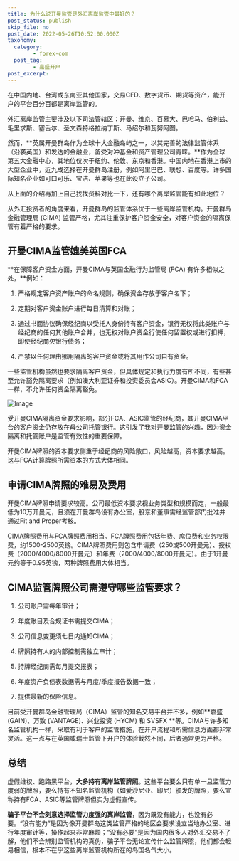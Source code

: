 ```yaml
---
title: 为什么说开曼监管是外汇离岸监管中最好的？
post_status: publish
skip_file: no
post_date: 2022-05-26T10:52:00.000Z
taxonomy:
  category:
        - forex-com
  post_tag:
        - 嘉盛开户
post_excerpt: 
---
```

在中国内地、台湾或东南亚其他国家，交易CFD、数字货币、期货等资产，能开户的平台百分百都是离岸监管的。

外汇离岸监管主要涉及以下司法管辖区：开曼、维京、百慕大、巴哈马、伯利兹、毛里求斯、塞舌尔、圣文森特格拉纳丁斯、马绍尔和瓦努阿图。

然而，**英属开曼群岛作为全球十大金融岛屿之一，以其完善的法律监管体系（沿袭英国）和发达的金融业，备受对冲基金和资产管理公司青睐。**作为全球第五大金融中心，其地位仅次于纽约、伦敦、东京和香港。中国内地在香港上市的大型企业中，近九成选择在开曼群岛注册，例如阿里巴巴、联想、百度等。许多国际知名企业如可口可乐、宝洁、苹果等也在此设立子公司。

从上面的介绍再加上自己找找资料对比一下，还有哪个离岸监管能有如此地位？

从外汇投资者的角度来看，开曼群岛的监管体系优于一些离岸监管机构。开曼群岛金融管理局 (CIMA) 监管严格，尤其注重保护客户资金安全，对客户资金的隔离保管有着严格的要求。

## 开曼CIMA监管媲美英国FCA

**在保障客户资金方面，开曼CIMA与英国金融行为监管局 (FCA) 有许多相似之处，**例如：

1. 严格规定客户资产账户的命名规则，确保资金存放于客户名下；

1. 定期对客户资金账户进行每日清算和对账；

1. 通过书面协议确保经纪商以受托人身份持有客户资金，银行无权将此类账户与经纪商的任何其他账户合并，也无权对账户资金行使任何留置权或进行扣押，即使经纪商欠银行债务；

1. 严禁以任何理由挪用隔离的客户资金或将其用作公司自有资金。

一些监管机构虽然也要求隔离客户资金，但具体规定和执行力度有所不同，有些甚至允许豁免隔离要求（例如澳大利亚证券和投资委员会ASIC）。开曼CIMA和FCA一样，不允许任何资金隔离豁免。

![Image](https://prod-files-secure.s3.us-west-2.amazonaws.com/39ed1227-6d7d-4570-be36-9ccd4a2c4241/bd849744-3fcb-4a37-8312-357962c8f065/image.png?X-Amz-Algorithm=AWS4-HMAC-SHA256&X-Amz-Content-Sha256=UNSIGNED-PAYLOAD&X-Amz-Credential=ASIAZI2LB4662YPBD75H%2F20251022%2Fus-west-2%2Fs3%2Faws4_request&X-Amz-Date=20251022T161324Z&X-Amz-Expires=3600&X-Amz-Security-Token=IQoJb3JpZ2luX2VjEHgaCXVzLXdlc3QtMiJIMEYCIQDONFk%2BzBXgC5VNemhHyRyZEu3GsTMg4C5%2BI7J%2BKmdZ1wIhAOvO9hpzQCSdcNifRwPoDY9Yyr5aKiXcLPcIjkkFKP0rKv8DCDEQABoMNjM3NDIzMTgzODA1IgyO3VeOSRFTt4HiI%2B8q3AOG1YbzytXy5lfinMt4t97vu7k8csK919F9pNLX52QVW2NUQOJURAkwuqKsFOwrPncCI9KeOrdwm0lah3MPvaR4XtmN304kGmrGUdMftb3RTku0ujhsF9JLxATxW5HgSkrFf4fNtj8b0i2vzWeBMnI%2FQi3OTPUrFEn3uOsdMlJV2ZNd%2BNpltiwimWfVQY1lMxaSJUZ%2BjXtvYThV4PEyWIsJcwO1AJ%2FtJ6XcpG51kVjnZjY4nheqG%2BoIyAGotCvVP6QqXhUQ0YomSHExWdrazEsdRhnt5mCZle4TyBBEzKEJEkIZmoTfySHietrt1194f%2B3JHMWWFnH8tJntUFRcAgQYbId0InD5zp1OlDT96RDfNNzoi8GsaKfzFS%2BOdwYStaeFknr%2BQMp66Wl2BPUcC1WJUZMBlQmRIc3ug8gU5XYuczZin8Zhm%2B1KG6dyQz3i6TB118nVJe31HUYgnp4by8Eep3ZI%2B4l9%2FuNQWT82fV0NSJx0YuuzayGNRS7iV69sKVo%2Fr50ILC463ekJmrotiGGao5rPi3C5Oo4JDmMPbMONRvTfTXvWDZJebZIuRkjxnkXlGKcjV5%2FJHol1UxA8lguzwTbtGKV%2B2JzlzieLbHUCBsnysaBuya%2BU5MoBGjCG9ePHBjqkAc5yvwWoiOfsbNM96gxFRJLN156NpyAq6irhVYt5pxJyJpL1s3mCyFVFb7Mkb1jee%2FoDChEAArSPhyvWGIS7ApVFuSxuL5zt%2F%2B1Ttv4PvrGmlo2JYGUPE2y2C1U0e3otKGRLX5GX%2B13sMe6gyl2%2FI%2FIm%2BuWOn1gUjBt%2BFPsTAWsvOR8C67mGjqtVGrFsvmtc1fO4a5bLVyj%2FUJtXpZ1sEkDuRYjD&X-Amz-Signature=da32fca8c45fb9617430cfc873bba0b566579b2e19adc66cfe2c12d68e358c29&X-Amz-SignedHeaders=host&x-amz-checksum-mode=ENABLED&x-id=GetObject)

受开曼CIMA隔离资金要求影响，部分FCA、ASIC监管的经纪商，其开曼CIMA平台的客户资金仍存放在母公司托管银行。这引发了我对开曼监管的兴趣，因为资金隔离和托管账户是监管有效性的重要保障。

开曼CIMA牌照的资本要求侧重于经纪商的风险敞口，风险越高，资本要求越高。这与FCA计算牌照所需资本的方式大体相同。

## **申请CIMA牌照的难易及费用**

开曼CIMA牌照申请要求较高。公司最低资本要求视业务类型和规模而定，一般最低为10万开曼元，且须在开曼群岛设有办公室，股东和董事需经监管部门批准并通过Fit and Proper考核。

CIMA牌照费用与FCA牌照费用相当。FCA牌照费用包括年费、席位费和业务权限费，约1500-2500英镑。CIMA牌照费用则包含申请费（250或500开曼元）、授权费（2000/4000/8000开曼元）和年费（2000/4000/8000开曼元）。由于1开曼元约等于0.95英镑，两种牌照费用大体相当。

## CIMA监管牌照公司需遵守哪些监管要求？

1. 公司账户需每年审计；

1. 年度账目及合规证书需提交CIMA；

1. 公司信息变更须七日内通知CIMA；

1. 牌照持有人的内部控制需独立审计；

1. 持牌经纪商需每月提交报表；

1. 年度资产负债表数据需与月度/季度报告数据一致；

1. 提供最新的保险信息。

目前受开曼群岛金融管理局（CIMA）监管的知名交易平台并不多，例如**嘉盛 (GAIN)、万致 (VANTAGE)、兴业投资 (HYCM) 和 SVSFX **等。CIMA与许多知名监管机构一样，采取有利于客户的监管措施，在开户流程和所需信息方面都非常灵活。这一点与在英国或瑞士监管下开户的体验截然不同，后者通常更为严格。

## 总结

虚假维权、跑路黑平台，**大多持有离岸监管牌照**。这些平台要么只有单一且监管力度弱的牌照，要么持有不知名监管机构（如爱沙尼亚、印尼）颁发的牌照，要么宣称持有FCA、ASIC等监管牌照但实为虚假宣传。

**骗子平台不会刻意选择监管力度强的离岸监管**，因为既没有能力，也没有必要。“没有能力”是因为像开曼群岛这类监管严格的地区会要求设立当地办公室、进行年度审计等，操作起来非常麻烦；“没有必要”是因为国内很多人对外汇交易不了解，他们不会辨别监管机构的真伪，骗子平台无论宣传什么监管牌照，他们都会轻易相信，根本不在乎这些离岸监管机构所在的岛国名气大小。